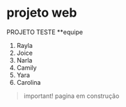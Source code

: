 # projeto web
PROJETO TESTE
**equipe

1. Rayla
2. Joice
3. Narla
4. Camily
5. Yara
6. Carolina
> important!
   pagina em construção
   
      
